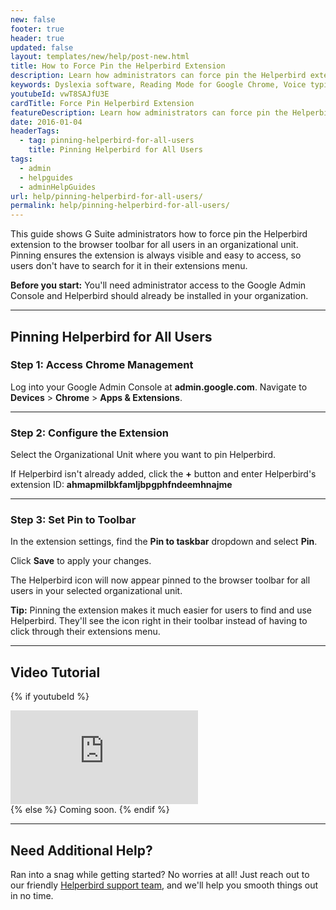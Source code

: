 ```yaml
---
new: false
footer: true
header: true
updated: false
layout: templates/new/help/post-new.html
title: How to Force Pin the Helperbird Extension
description: Learn how administrators can force pin the Helperbird extension to the browser toolbar for all users in a G Suite organizational unit, ensuring easy access for everyone.
keywords: Dyslexia software, Reading Mode for Google Chrome, Voice typing for chrome, Text to speech for chrome, text reader, Immersive Reader, dyslexia fonts, accessibility software, dyslexia software, Helperbird for Edge, Helperbird for Firefox, Helperbird for Chrome, Opendyslexic for Chrome, OpenDyslexic, G Suite, force pin
youtubeId: vwT8SAJfU3E
cardTitle: Force Pin Helperbird Extension
featureDescription: Learn how administrators can force pin the Helperbird extension to the browser toolbar for all users in a G Suite organizational unit, ensuring easy access for everyone.
date: 2016-01-04
headerTags:
  - tag: pinning-helperbird-for-all-users
    title: Pinning Helperbird for All Users
tags:
  - admin
  - helpguides
  - adminHelpGuides
url: help/pinning-helperbird-for-all-users/
permalink: help/pinning-helperbird-for-all-users/
---
```


This guide shows G Suite administrators how to force pin the Helperbird extension to the browser toolbar for all users in an organizational unit. Pinning ensures the extension is always visible and easy to access, so users don't have to search for it in their extensions menu.

**Before you start:** You'll need administrator access to the Google Admin Console and Helperbird should already be installed in your organization.

---

## Pinning Helperbird for All Users

### Step 1: Access Chrome Management

Log into your Google Admin Console at **admin.google.com**. Navigate to **Devices** > **Chrome** > **Apps & Extensions**.

---

### Step 2: Configure the Extension

Select the Organizational Unit where you want to pin Helperbird. 

If Helperbird isn't already added, click the **+** button and enter Helperbird's extension ID: **ahmapmilbkfamljbpgphfndeemhnajme**

---

### Step 3: Set Pin to Toolbar

In the extension settings, find the **Pin to taskbar** dropdown and select **Pin**. 

Click **Save** to apply your changes.

The Helperbird icon will now appear pinned to the browser toolbar for all users in your selected organizational unit.

**Tip:** Pinning the extension makes it much easier for users to find and use Helperbird. They'll see the icon right in their toolbar instead of having to click through their extensions menu.

---

## Video Tutorial

{% if youtubeId %}
<div class="aspect-w-16 aspect-h-9 mt-12 mb-12">
<iframe id="videos" src="https://www.youtube-nocookie.com/embed/{{youtubeId}}" title="YouTube video player" frameborder="0" allow="accelerometer; autoplay; clipboard-write; encrypted-media; gyroscope; picture-in-picture; web-share" allowfullscreen></iframe>
</div>
{% else %}
Coming soon.
{% endif %}

---

## Need Additional Help?

Ran into a snag while getting started? No worries at all! Just reach out to our friendly [Helperbird support team](/support/), and we'll help you smooth things out in no time.